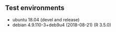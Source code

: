 ## Test environments
* ubuntu 18.04 (devel and release)
* debian 4.9.110-3+deb9u4 (2018-08-21) (R 3.5.0)
